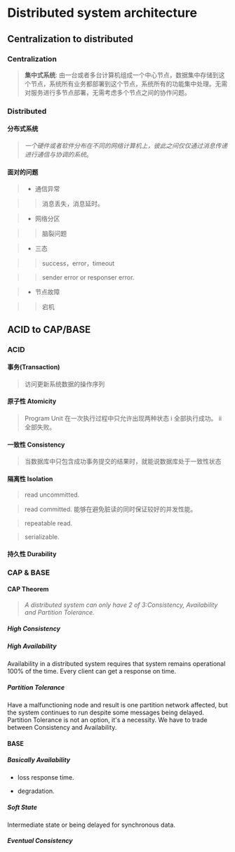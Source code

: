 # Distributed system architecture

## Centralization to distributed

### Centralization

>__集中式系统__: 由一台或者多台计算机组成一个中心节点，数据集中存储到这个节点，系统所有业务都部署到这个节点，系统所有的功能集中处理。无需对服务进行多节点部署，无需考虑多个节点之间的协作问题。

### Distributed

#### 分布式系统

>_一个硬件或者软件分布在不同的网络计算机上，彼此之间仅仅通过消息传递进行通信与协调的系统_。

#### 面对的问题

>- 通信异常

>>消息丢失，消息延时。

>- 网络分区

>>脑裂问题

>- 三态

>>success，error，timeout

>>sender error or responser error. 

>- 节点故障

>> 宕机

## ACID to CAP/BASE

### ACID

#### 事务(Transaction)

>访问更新系统数据的操作序列

#### 原子性 Atomicity

>Program Unit 在一次执行过程中只允许出现两种状态 i 全部执行成功。 ii 全部失败。

#### 一致性 Consistency

>当数据库中只包含成功事务提交的结果时，就能说数据库处于一致性状态

#### 隔离性 Isolation 

> read uncommitted.

> read committed. 能够在避免脏读的同时保证较好的并发性能。

> repeatable read.

> serializable.

#### 持久性 Durability

### CAP & BASE

#### CAP Theorem

> _A distributed system can only have 2 of 3:Consistency, Availability and Partition Tolerance._

##### High Consistency 

##### High Availability 

Availability in a distributed system requires that system remains operational 100% of the time. Every client can get a response on time.

##### Partition Tolerance 

Have a malfunctioning node and result is one partition network affected, but the system continues to run despite some messages being delayed. Partition Tolerance is not an option, it's a necessity. We have to trade between Consistency and Availability.

#### BASE 

##### Basically Availability

- loss response time.

- degradation.

##### Soft State

Intermediate state or being delayed for synchronous data.

##### Eventual Consistency
